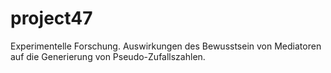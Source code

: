 # project47
Experimentelle Forschung.
Auswirkungen des Bewusstsein von Mediatoren auf die Generierung von Pseudo-Zufallszahlen.
